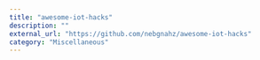 ```yaml
---
title: "awesome-iot-hacks"
description: ""
external_url: "https://github.com/nebgnahz/awesome-iot-hacks"
category: "Miscellaneous"
---
```

